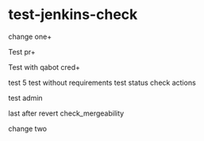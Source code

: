 # test-jenkins-check
change one+

Test pr+

Test with qabot cred+

test 5
test without requirements
test status check actions

test admin

last after revert check_mergeability

change two
